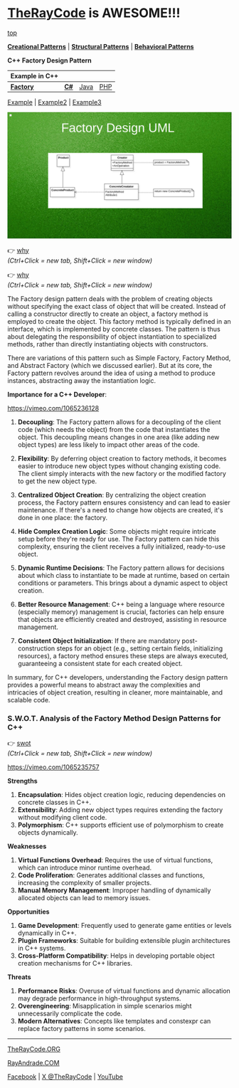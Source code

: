 # [TheRayCode](../../../README.md) is AWESOME!!!

[top](../README.md)

**[Creational Patterns](../README.md)** | **[Structural Patterns](../../Structural/README.md)** | **[Behavioral Patterns](../../Behavioral/README.md)**

**C++ Factory Design Pattern**

|Example in C++|   |   |   |
|---|---|---|---|
|  [**Factory**](../Factory/README.md) | [**C#**](../../../Csharp/Creational/Factory/README.md) | [Java](../../../Java/Creational/Factory/README.md) | [PHP](../../../PHP/Creational/Factory/README.md) |

[Example](Example/README.md) | [Example2](Example2/README.md) | [Example3](Example3/README.md)

![UML](s_00000.png)


👉 [why](https://vimeo.com/1065236128)  
*(Ctrl+Click = new tab, Shift+Click = new window)*

👉 [why](https://vimeo.com/1065236128)  
*(Ctrl+Click = new tab, Shift+Click = new window)*

The Factory design pattern deals with the problem of creating objects without specifying the exact class of object that will be created. Instead of calling a constructor directly to create an object, a factory method is employed to create the object. This factory method is typically defined in an interface, which is implemented by concrete classes. The pattern is thus about delegating the responsibility of object instantiation to specialized methods, rather than directly instantiating objects with constructors.

There are variations of this pattern such as Simple Factory, Factory Method, and Abstract Factory (which we discussed earlier). But at its core, the Factory pattern revolves around the idea of using a method to produce instances, abstracting away the instantiation logic.

**Importance for a C++ Developer**:

https://vimeo.com/1065236128

1. **Decoupling**: The Factory pattern allows for a decoupling of the client code (which needs the object) from the code that instantiates the object. This decoupling means changes in one area (like adding new object types) are less likely to impact other areas of the code.

2. **Flexibility**: By deferring object creation to factory methods, it becomes easier to introduce new object types without changing existing code. The client simply interacts with the new factory or the modified factory to get the new object type.

3. **Centralized Object Creation**: By centralizing the object creation process, the Factory pattern ensures consistency and can lead to easier maintenance. If there's a need to change how objects are created, it's done in one place: the factory.

4. **Hide Complex Creation Logic**: Some objects might require intricate setup before they're ready for use. The Factory pattern can hide this complexity, ensuring the client receives a fully initialized, ready-to-use object.

5. **Dynamic Runtime Decisions**: The Factory pattern allows for decisions about which class to instantiate to be made at runtime, based on certain conditions or parameters. This brings about a dynamic aspect to object creation.

6. **Better Resource Management**: C++ being a language where resource (especially memory) management is crucial, factories can help ensure that objects are efficiently created and destroyed, assisting in resource management.

7. **Consistent Object Initialization**: If there are mandatory post-construction steps for an object (e.g., setting certain fields, initializing resources), a factory method ensures these steps are always executed, guaranteeing a consistent state for each created object.

In summary, for C++ developers, understanding the Factory design pattern provides a powerful means to abstract away the complexities and intricacies of object creation, resulting in cleaner, more maintainable, and scalable code.

### **S.W.O.T. Analysis of the Factory Method Design Patterns for C++**
👉 [swot](https://vimeo.com/1065235757)  
*(Ctrl+Click = new tab, Shift+Click = new window)*

https://vimeo.com/1065235757

**Strengths**  
1. **Encapsulation**: Hides object creation logic, reducing dependencies on concrete classes in C++.  
2. **Extensibility**: Adding new object types requires extending the factory without modifying client code.  
3. **Polymorphism**: C++ supports efficient use of polymorphism to create objects dynamically.

**Weaknesses**  
1. **Virtual Functions Overhead**: Requires the use of virtual functions, which can introduce minor runtime overhead.  
2. **Code Proliferation**: Generates additional classes and functions, increasing the complexity of smaller projects.  
3. **Manual Memory Management**: Improper handling of dynamically allocated objects can lead to memory issues.

**Opportunities**  
1. **Game Development**: Frequently used to generate game entities or levels dynamically in C++.  
2. **Plugin Frameworks**: Suitable for building extensible plugin architectures in C++ systems.  
3. **Cross-Platform Compatibility**: Helps in developing portable object creation mechanisms for C++ libraries.

**Threats**  
1. **Performance Risks**: Overuse of virtual functions and dynamic allocation may degrade performance in high-throughput systems.  
2. **Overengineering**: Misapplication in simple scenarios might unnecessarily complicate the code.  
3. **Modern Alternatives**: Concepts like templates and constexpr can replace factory patterns in some scenarios.

---


[TheRayCode.ORG](https://www.TheRayCode.org)

[RayAndrade.COM](https://www.RayAndrade.com)

[Facebook](https://www.facebook.com/TheRayCode/) | [X @TheRayCode](https://www.x.com/TheRayCode/) | [YouTube](https://www.youtube.com/TheRayCode/)
